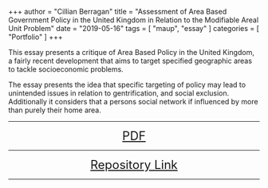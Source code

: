 +++
author = "Cillian Berragan"
title = "Assessment of Area Based Government Policy in the United Kingdom in Relation to the Modifiable Areal Unit Problem"
date = "2019-05-16"
tags = [
    "maup",
    "essay"
]
categories = [
    "Portfolio"
]
+++

This essay presents a critique of Area Based Policy in the United Kingdom, a fairly recent development that aims to target specified geographic areas to tackle socioeconomic problems.

<!--more-->

The essay presents the idea that specific targeting of policy may lead to unintended issues in relation to gentrification, and social exclusion. Additionally it considers that a persons social network if influenced by more than purely their home area.

---

<p align="center">
<font size="5">
<a href="/post/projects/pdfs/a1_envs450.pdf"> PDF</a>
</font>
</p>

---

<p align="center">
<font size="5">
<a href="https://github.com/cjber/gds/tree/master/envs416"> Repository Link</a>
</font>
</p>

---
